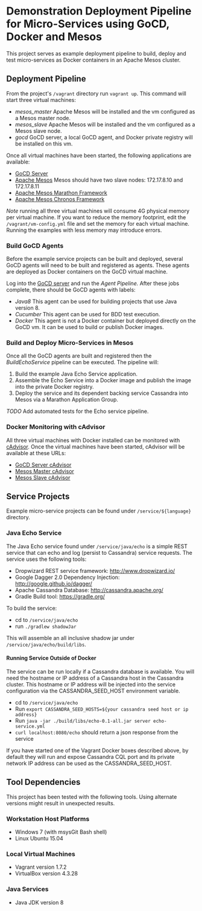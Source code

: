 # Demonstration Deployment Pipeline for Micro-Services using GoCD, Docker and Mesos

This project serves as example deployment pipeline to build, deploy and test micro-services as Docker containers in
an Apache Mesos cluster.

## Deployment Pipeline

From the project's ```/vagrant``` directory run ```vagrant up```.  This command will start three virtual machines:

* *mesos_master* Apache Mesos will be installed and the vm configured as a Mesos master node.
* *mesos_slave* Apache Mesos will be installed and the vm configured as a Mesos slave node.
* *gocd* GoCD server, a local GoCD agent, and Docker private registry will be installed on this vm.

Once all virtual machines have been started, the following applications are available:

* [GoCD Server](http://172.17.8.12:8153)
* [Apache Mesos](http://172.17.8.10:5050) Mesos should have two slave nodes: 172.17.8.10 and 172.17.8.11
* [Apache Mesos Marathon Framework](http://172.17.8.10:8080)
* [Apache Mesos Chronos Framework](http://172.17.8.10:8081)

*Note* running all three virtual machines will consume 4G physical memory per virtual machine.  If you want to reduce
the memory footprint, edit the ```/vagrant/vm-config.yml``` file and set the memory for each virtual machine.
Running the examples with less memory may introduce errors.

### Build GoCD Agents

Before the example service projects can be built and deployed, several GoCD agents will need to be built and
registered as agents.  These agents are deployed as Docker containers on the GoCD virtual machine.

Log into the [GoCD server](http://http://172.17.8.12:8153) and run the *Agent Pipeline.*  After these jobs complete,
there should be GoCD agents with labels:

  * *Java8* This agent can be used for building projects that use Java version 8.
  * *Cucumber* This agent can be used for BDD test execution.
  * *Docker* This agent is not a Docker container but deployed directly on the GoCD vm.  It can be used to build
    or publish Docker images.

### Build and Deploy Micro-Services in Mesos

Once all the GoCD agents are built and registered then the *BuildEchoService* pipeline can be executed.
The pipeline will:

1. Build the example Java Echo Service application.
2. Assemble the Echo Service into a Docker image and publish the image into the private Docker registry.
3. Deploy the service and its dependent backing service Cassandra into Mesos via a Marathon Application Group.

*TODO* Add automated tests for the Echo service pipeline.

### Docker Monitoring with cAdvisor

All three virtual machines with Docker installed can be monitored with [cAdvisor](https://github.com/google/cadvisor).
Once the virtual machines have been started, cAdvisor will be available at these URLs:

* [GoCD Server cAdvisor](172.17.8.12:9999)
* [Mesos Master cAdvisor](172.17.8.10:9999)
* [Mesos Slave cAdvisor](172.17.8.11:9999)

## Service Projects

Example micro-service projects can be found under ```/service/${language}``` directory.

### Java Echo Service

The Java Echo service found under ```/service/java/echo``` is a simple REST service that can
echo and log (persist to Cassandra) service requests.  The service uses the following tools:

* Dropwizard REST service framework: http://www.dropwizard.io/
* Google Dagger 2.0 Dependency Injection: http://google.github.io/dagger/
* Apache Cassandra Database: http://cassandra.apache.org/
* Gradle Build tool: https://gradle.org/  

To build the service:

* cd to ```/service/java/echo```
* run ```./gradlew shadowJar```

This will assemble an all inclusive shadow jar under ```/service/java/echo/build/libs```.

#### Running Service Outside of Docker
 
The service can be run locally if a Cassandra database is available.  You will need the hostname or
IP address of a Cassandra host in the Cassandra cluster.  This hostname or IP address will be
injected into the service configuration via the CASSANDRA_SEED_HOST environment variable.

* cd to ```/service/java/echo```
* Run ```export CASSANDRA_SEED_HOSTS=${your cassandra seed host or ip address}```
* Run ```java -jar ./build/libs/echo-0.1-all.jar server echo-service.yml```  
* ```curl localhost:8080/echo``` should return a json response from the service

If you have started one of the Vagrant Docker boxes described above, by default they will run and
expose Cassandra CQL port and its private network IP address can be used as the CASSANDRA_SEED_HOST.

## Tool Dependencies

This project has been tested with the following tools. Using alternate versions might result in
unexpected results.

### Workstation Host Platforms

* Windows 7 (with msysGit Bash shell)
* Linux Ubuntu 15.04

### Local Virtual Machines

* Vagrant version 1.7.2
* VirtualBox version 4.3.28
 
### Java Services

* Java JDK version 8
